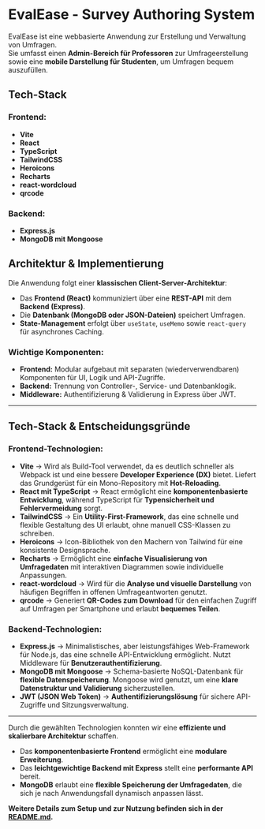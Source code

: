 # EvalEase - Survey Authoring System

EvalEase ist eine webbasierte Anwendung zur Erstellung und Verwaltung von Umfragen.  
Sie umfasst einen **Admin-Bereich für Professoren** zur Umfrageerstellung sowie eine **mobile Darstellung für Studenten**, um Umfragen bequem auszufüllen.

## Tech-Stack

### **Frontend:**

- **Vite**
- **React**
- **TypeScript**
- **TailwindCSS**
- **Heroicons**
- **Recharts**
- **react-wordcloud**
- **qrcode**

### **Backend:**

- **Express.js**
- **MongoDB mit Mongoose**

## Architektur & Implementierung

Die Anwendung folgt einer **klassischen Client-Server-Architektur**:

- Das **Frontend (React)** kommuniziert über eine **REST-API** mit dem **Backend (Express)**.
- Die **Datenbank (MongoDB oder JSON-Dateien)** speichert Umfragen.
- **State-Management** erfolgt über `useState`, `useMemo` sowie `react-query` für asynchrones Caching.

### **Wichtige Komponenten:**

- **Frontend:** Modular aufgebaut mit separaten (wiederverwendbaren) Komponenten für UI, Logik und API-Zugriffe.
- **Backend:** Trennung von Controller-, Service- und Datenbanklogik.
- **Middleware:** Authentifizierung & Validierung in Express über JWT.

---

## Tech-Stack & Entscheidungsgründe

### **Frontend-Technologien:**

- **Vite** → Wird als Build-Tool verwendet, da es deutlich schneller als Webpack ist und eine bessere **Developer Experience (DX)** bietet. Liefert das Grundgerüst für ein Mono-Repository mit **Hot-Reloading**.
- **React mit TypeScript** → React ermöglicht eine **komponentenbasierte Entwicklung**, während TypeScript für **Typensicherheit und Fehlervermeidung** sorgt.
- **TailwindCSS** → Ein **Utility-First-Framework**, das eine schnelle und flexible Gestaltung des UI erlaubt, ohne manuell CSS-Klassen zu schreiben.
- **Heroicons** → Icon-Bibliothek von den Machern von Tailwind für eine konsistente Designsprache.
- **Recharts** → Ermöglicht eine **einfache Visualisierung von Umfragedaten** mit interaktiven Diagrammen sowie individuelle Anpassungen.
- **react-wordcloud** → Wird für die **Analyse und visuelle Darstellung** von häufigen Begriffen in offenen Umfrageantworten genutzt.
- **qrcode** → Generiert **QR-Codes zum Download** für den einfachen Zugriff auf Umfragen per Smartphone und erlaubt **bequemes Teilen**.

### **Backend-Technologien:**

- **Express.js** → Minimalistisches, aber leistungsfähiges Web-Framework für Node.js, das eine schnelle API-Entwicklung ermöglicht. Nutzt Middleware für **Benutzerauthentifizierung**.
- **MongoDB mit Mongoose** → Schema-basierte NoSQL-Datenbank für **flexible Datenspeicherung**. Mongoose wird genutzt, um eine **klare Datenstruktur und Validierung** sicherzustellen.
- **JWT (JSON Web Token)** → **Authentifizierungslösung** für sichere API-Zugriffe und Sitzungsverwaltung.

---

Durch die gewählten Technologien konnten wir eine **effiziente und skalierbare Architektur** schaffen.

- Das **komponentenbasierte Frontend** ermöglicht eine **modulare Erweiterung**.
- Das **leichtgewichtige Backend mit Express** stellt eine **performante API** bereit.
- **MongoDB** erlaubt eine **flexible Speicherung der Umfragedaten**, die sich je nach Anwendungsfall dynamisch anpassen lässt.

**Weitere Details zum Setup und zur Nutzung befinden sich in der [README.md](../README.md).**
